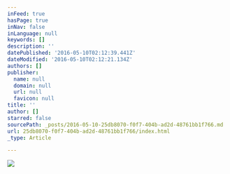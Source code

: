 ```yaml
---
inFeed: true
hasPage: true
inNav: false
inLanguage: null
keywords: []
description: ''
datePublished: '2016-05-10T02:12:39.441Z'
dateModified: '2016-05-10T02:12:21.134Z'
authors: []
publisher:
  name: null
  domain: null
  url: null
  favicon: null
title: ''
author: []
starred: false
sourcePath: _posts/2016-05-10-25db8070-f0f7-404b-ad2d-48761bb1f766.md
url: 25db8070-f0f7-404b-ad2d-48761bb1f766/index.html
_type: Article

---
```

![](https://the-grid-user-content.s3-us-west-2.amazonaws.com/ea2698fa-02a6-4a0f-9081-0c41713b2ea9.png)